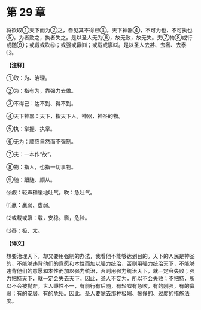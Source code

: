 # 第 29 章

将欲取①天下而为②之，吾见其不得已③。天下神器④，不可为也，不可执也⑤。为者败之，执者失之。是以圣人无为⑥，故无败，故无失。夫⑦物⑧或行或随⑨；或觑或吹⑩；或强或羸⑾；或载或隳⑿。是以圣人去甚、去奢、去泰⒀。

**【注释】**


①取：为、治理。

②为：指有为，靠强力去做。

③不得己：达不到、得不到。

④天下神器：天下，指天下人。神器，神圣的物。

⑤执：掌握、执掌。

⑥无为：顺应自然而不强制。

⑦夫：一本作“故”。

⑧物：指人，也指一切事物。

⑨随：跟随、顺从。

⑩觑：轻声和缓地吐气。吹：急吐气。

⑾赢：赢弱、虚弱。

⑿或载或隳：载，安稳。隳，危险。

⒀泰：极、太。


**【译文】**

想要治理天下，却又要用强制的办法，我看他不能够达到目的。天下的人民是神圣的，不能够违背他们的意愿和本性而加以强力统治，否则用强力统治天下，不能够违背他们的意愿和本性而加以强力统治，否则用强力统治天下，就一定会失败；强力把持天下，就一定会失去天下。因此，圣人不妄为，所以不会失败；不把持，所以不会被抛弃。世人秉性不一，有前行有后随，有轻嘘有急吹，有的刚强，有的赢弱；有的安居，有的危殆。因此，圣人要除去那种极端、奢侈的、过度的措施法度。
